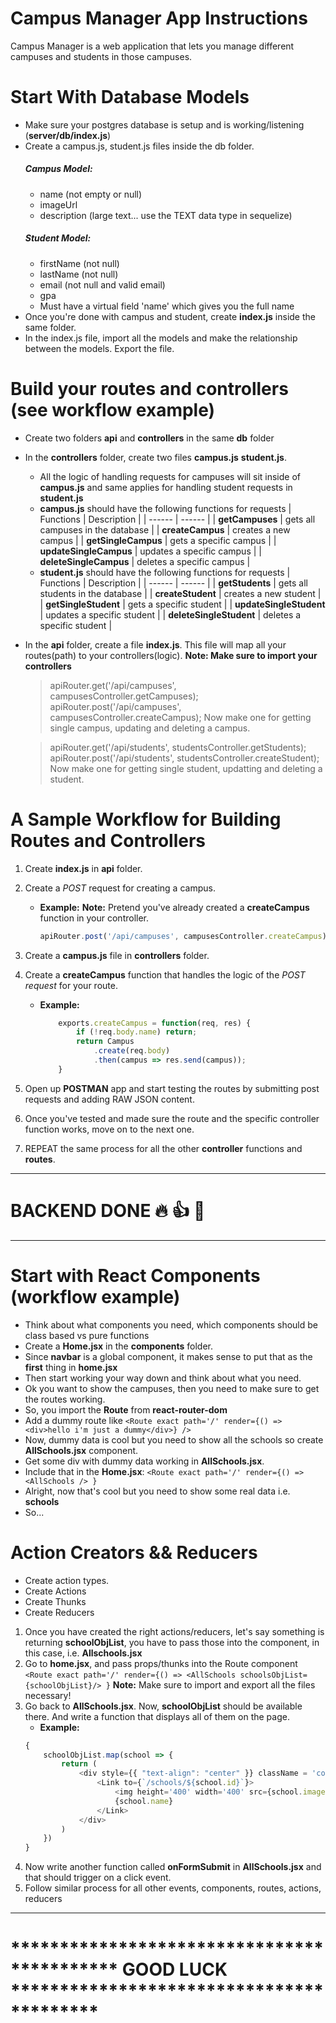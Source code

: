 # Campus Manager App Instructions

Campus Manager is a web application that lets you manage different campuses and students in those campuses.



# Start With Database Models
* Make sure your postgres database is setup and is working/listening (**server/db/index.js**)
* Create a campus.js, student.js files inside the db folder.
    ##### Campus Model:
    * name (not empty or null)
    * imageUrl
    * description (large text... use the TEXT data type in sequelize)
    ##### Student Model:
    * firstName (not null)
    * lastName (not null)
    * email (not null and valid email)
    * gpa
    * Must have a virtual field 'name' which gives you the full name
* Once you're done with campus and student, create **index.js** inside the same folder.
* In the index.js file, import all the models and make the relationship between the models. Export the file.

# Build your routes and controllers (see workflow example)
* Create two folders **api** and **controllers** in the same **db** folder
* In the **controllers** folder, create two files **campus.js** **student.js**.
    * All the logic of handling requests for campuses will sit inside of **campus.js** and same applies for handling student requests in **student.js**
    * **campus.js** should have the following functions for requests
        | Functions | Description |
        | ------ | ------ |
        | **getCampuses** | gets all campuses in the database |
        | **createCampus** | creates a new campus |
        | **getSingleCampus** | gets a specific campus |
        | **updateSingleCampus** |  updates a specific campus |
        | **deleteSingleCampus** | deletes a specific campus |
    * **student.js** should have the following functions for requests
        | Functions | Description |
        | ------ | ------ |
        | **getStudents** | gets all students in the database |
        | **createStudent** | creates a new student |
        | **getSingleStudent** | gets a specific student |
        | **updateSingleStudent** |  updates a specific student |
        | **deleteSingleStudent** | deletes a specific student |
* In the **api** folder, create a file **index.js**. This file will map all your routes(path) to your controllers(logic).
    **Note: Make sure to import your controllers**
    > apiRouter.get('/api/campuses', campusesController.getCampuses);
    > apiRouter.post('/api/campuses', campusesController.createCampus);
    > Now make one for getting single campus, updating and deleting a campus.

    > apiRouter.get('/api/students', studentsController.getStudents);
    > apiRouter.post('/api/students', studentsController.createStudent);
    > Now make one for getting single student, updatting and deleting a student.

# A Sample Workflow for Building Routes and Controllers
1. Create **index.js** in **api** folder.
2. Create a *POST* request for creating a campus.
    * **Example:** **Note:** Pretend you've already created a **createCampus** function in your controller.
        ```javascript
        apiRouter.post('/api/campuses', campusesController.createCampus)
        ```

3. Create a **campus.js** file in **controllers** folder.
4. Create a **createCampus** function that handles the logic of the *POST request* for your route.
    * **Example:**
        ```javascript
            exports.createCampus = function(req, res) {
                if (!req.body.name) return;
                return Campus
                    .create(req.body)
                    .then(campus => res.send(campus));
            }
        ```
5. Open up **POSTMAN** app and start testing the routes by submitting post requests and adding RAW JSON content.
6. Once you've tested and made sure the route and the specific controller function works, move on to the next one.
7. REPEAT the same process for all the other **controller** functions and **routes**.

---

# BACKEND DONE 🔥 👍 🙌

---

# Start with React Components (workflow example)
- Think about what components you need, which components should be class based vs pure functions
- Create a **Home.jsx** in the **components** folder.
- Since **navbar** is a global component, it makes sense to put that as the **first** thing in **home.jsx**
- Then start working your way down and think about what you need.
- Ok you want to show the campuses, then you need to make sure to get the routes working.
- So, you import the **Route** from **react-router-dom**
- Add a dummy route like
    ```<Route exact path='/' render={() => <div>hello i'm just a dummy</div>} />```
- Now, dummy data is cool but you need to show all the schools so create **AllSchools.jsx** component.
- Get some div with dummy data working in **AllSchools.jsx**.
- Include that in the **Home.jsx**:
    ```<Route exact path='/' render={() => <AllSchools /> }```
- Alright, now that's cool but you need to show some real data i.e. **schools**
- So...

# Action Creators && Reducers
- Create action types.
- Create Actions
- Create Thunks
- Create Reducers

1. Once you have created the right actions/reducers, let's say something is returning **schoolObjList**, you have to pass those into the component, in this case, i.e. **Allschools.jsx**
2. Go to **home.jsx**, and pass props/thunks into the Route component ```<Route exact path='/' render={() => <AllSchools schoolsObjList={schoolObjList}/> }```
    **Note:** Make sure to import and export all the files necessary!
3. Go back to **AllSchools.jsx**. Now, **schoolObjList** should be available there. And write a function that displays all of them on the page.
    * **Example:**
    ```javascript
    {
        schoolObjList.map(school => {
            return (
                <div style={{ "text-align": "center" }} className = 'col-lg-6' key={school.id}>
                    <Link to={`/schools/${school.id}`}>
                        <img height='400' width='400' src={school.imageUrl}/><br>
                        {school.name}    
                    </Link>
                </div>
            )   
        })        
    }
    ```
4. Now write another function called **onFormSubmit** in **AllSchools.jsx** and that should trigger on a click event.
5. Follow similar process for all other events, components, routes, actions, reducers

---
# ******************************************* GOOD LUCK *****************************************
